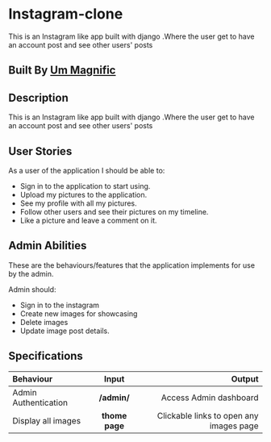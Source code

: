 # Instagram-clone
This is an Instagram like app built with django .Where the user get to have an account post and see other users' posts
## Built By [Um Magnific](https://github.com/Magnific7/)
## Description
This is an Instagram like app built with django .Where the user get to have an account post and see other users' posts

## User Stories
As a user of the application I should be able to:

* Sign in to the application to start using.
* Upload my pictures to the application.
* See my profile with all my pictures.
* Follow other users and see their pictures on my timeline.
* Like a picture and leave a comment on it.

## Admin Abilities
These are the behaviours/features that the application implements for use by the admin.

Admin should:
* Sign in to the instagram
* Create new images for showcasing
* Delete images
* Update image post details.

## Specifications
| Behaviour | Input | Output |
| :---------------- | :---------------: | ------------------: |
| Admin Authentication | **/admin/** | Access Admin dashboard |
| Display all images | **thome page** | Clickable links to open any images page |
